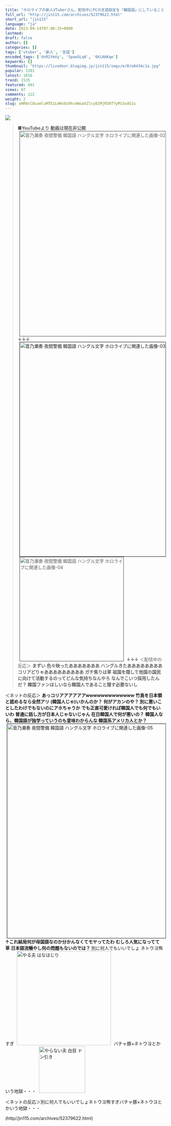 ```yaml
---
title: "ホロライブの新人VTuberさん、配信中にPCの言語設定を「韓国語」にしていることがバレて大荒れしてしまう・・・ "
full_url: "http://jin115.com/archives/52379622.html"
short_url: "jin115"
language: "ja"
date: 2023-09-14T07:00:25+0900
lastmod: 
draft: false
author: []
categories: []
tags: ['vtuber', '新人', '言語']
encoded_tags: ['dnR1YmVy', '5paw5Lq6', '6KiA6Kqe']
keywords: []
thumbnail: "https://livedoor.blogimg.jp/jin115/imgs/e/0/e0434c1a.jpg"
popular: 1201
latest: 1016
trend: 1535
featured: 691
views: 67
comments: 122
weight: 2
slug: aHR0cC8vamluMTE1LmNvbS9hcmNoaXZlcy81MjM3OTYyMi5odG1s
---
```


![](https://livedoor.blogimg.jp/jin115/imgs/e/0/e0434c1a.jpg)

<div><a name='more'></a> <blockquote><b>■YouTubeより</b> <b>動画は現在非公開</b> <img src='https//livedoor.blogimg.jp/jin115/imgs/c/5/c5e63472.jpg' width='650' border='1' hspace='5' class='pict' alt='音乃瀬奏 夜間警備 韓国語 ハングル文字 ホロライブに関連した画像-02'> <b>↓↓↓</b> <a href='https//livedoor.blogimg.jp/jin115/imgs/4/6/46147ec2.jpg' target='_blank'><img src='https//livedoor.blogimg.jp/jin115/imgs/4/6/46147ec2-s.jpg' width='680' border='1' hspace='5' class='pict' alt='音乃瀬奏 夜間警備 韓国語 ハングル文字 ホロライブに関連した画像-03'></a> <img src='https//livedoor.blogimg.jp/jin115/imgs/d/7/d726ec2a.jpg' width='330' border='1' hspace='5' class='pict' alt='音乃瀬奏 夜間警備 韓国語 ハングル文字 ホロライブに関連した画像-04'> <b>↓↓↓</b> ＜配信中の反応＞ <b>まずい</b> <b>色々映ったあああああああ</b> <b>ハングルきたああああああああ</b> <b>コリアどりゃあああああああああ</b> <b>ガチ焦りは草</b> <b>祖国を隠して他国の国民に向けて活動するのってどんな気持ちなんやろ</b> <b>なんでこいつ採用したんだ？ 韓国ファンほしいなら韓国人であること隠す必要ないし</b></blockquote> ＜ネットの反応＞ <b>あっコリアアアアアアwwwwwwwwwwwww</b> <b>竹島を日本領と認めるなら全然アリ</b> <b>(韓国人じゃ)いかんのか？</b> <b>何がアカンのや？ 別に悪いことしたわけでもないのにアホちゃうか</b> <b>でも正直可愛ければ韓国人でも何でもいいわ</b> <b>普通に話し方が日本人じゃないじゃん 在日韓国人で何が悪いの？</b> <b>韓国人なら、韓国語が独学っていうのも意味わからんな 韓国系アメリカ人とか？</b> <a href='https//livedoor.blogimg.jp/jin115/imgs/d/9/d938d733.png' target='_blank'><img src='https//livedoor.blogimg.jp/jin115/imgs/d/9/d938d733-s.png' width='680' border='1' hspace='5' class='pict' alt='音乃瀬奏 夜間警備 韓国語 ハングル文字 ホロライブに関連した画像-05'></a> <b>↑これ結局何が母国語なのか分かんなくてモヤってたわ</b> <b>むしろ人気になってて草</b> <b>日本語流暢やし何の問題もないのでは？</b> 別に何人でもいいでしょ ネトウヨ怖すぎ <img src='https//livedoor.blogimg.jp/jin115/imgs/5/4/5445996a.gif' alt='やる夫 はなほじり' width='299' border='0' hspace='5' class='pict'> バチャ豚×ネトウヨとかいう地獄・・・ <img src='https//livedoor.blogimg.jp/jin115/imgs/4/9/49cb6379.gif' alt='やらない夫 白目 ドン引き' width='147' border='0' hspace='5' class='pict'> <p>＜ネットの反応＞別に何人でもいいでしょネトウヨ怖すぎバチャ豚×ネトウヨとかいう地獄・・・</p></div>

(http//jin115.com/archives/52379622.html)
